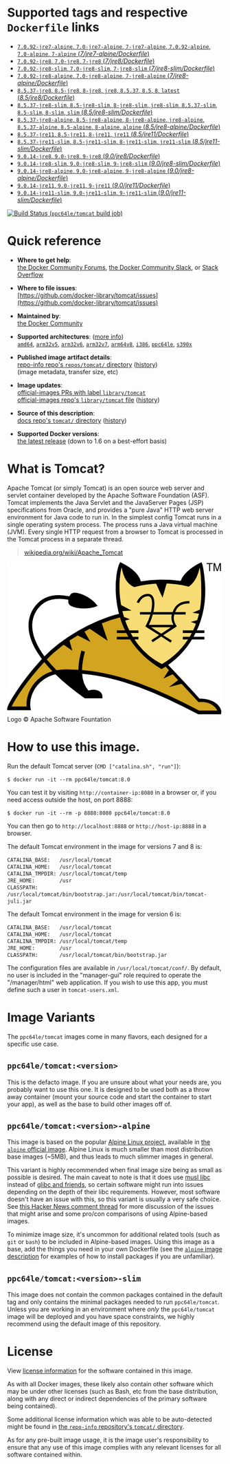 <!--

********************************************************************************

WARNING:

    DO NOT EDIT "tomcat/README.md"

    IT IS AUTO-GENERATED

    (from the other files in "tomcat/" combined with a set of templates)

********************************************************************************

-->

# Supported tags and respective `Dockerfile` links

-	[`7.0.92-jre7-alpine`, `7.0-jre7-alpine`, `7-jre7-alpine`, `7.0.92-alpine`, `7.0-alpine`, `7-alpine` (*7/jre7-alpine/Dockerfile*)](https://github.com/docker-library/tomcat/blob/1722fc14b4eb66f746a2067739f32d4111f408de/7/jre7-alpine/Dockerfile)
-	[`7.0.92-jre8`, `7.0-jre8`, `7-jre8` (*7/jre8/Dockerfile*)](https://github.com/docker-library/tomcat/blob/ffde17a33a1930496bb43c75bc7a826c977d3807/7/jre8/Dockerfile)
-	[`7.0.92-jre8-slim`, `7.0-jre8-slim`, `7-jre8-slim` (*7/jre8-slim/Dockerfile*)](https://github.com/docker-library/tomcat/blob/ffde17a33a1930496bb43c75bc7a826c977d3807/7/jre8-slim/Dockerfile)
-	[`7.0.92-jre8-alpine`, `7.0-jre8-alpine`, `7-jre8-alpine` (*7/jre8-alpine/Dockerfile*)](https://github.com/docker-library/tomcat/blob/1722fc14b4eb66f746a2067739f32d4111f408de/7/jre8-alpine/Dockerfile)
-	[`8.5.37-jre8`, `8.5-jre8`, `8-jre8`, `jre8`, `8.5.37`, `8.5`, `8`, `latest` (*8.5/jre8/Dockerfile*)](https://github.com/docker-library/tomcat/blob/4b7edb6276a275185ddeb3db989573bf35aca2b5/8.5/jre8/Dockerfile)
-	[`8.5.37-jre8-slim`, `8.5-jre8-slim`, `8-jre8-slim`, `jre8-slim`, `8.5.37-slim`, `8.5-slim`, `8-slim`, `slim` (*8.5/jre8-slim/Dockerfile*)](https://github.com/docker-library/tomcat/blob/4b7edb6276a275185ddeb3db989573bf35aca2b5/8.5/jre8-slim/Dockerfile)
-	[`8.5.37-jre8-alpine`, `8.5-jre8-alpine`, `8-jre8-alpine`, `jre8-alpine`, `8.5.37-alpine`, `8.5-alpine`, `8-alpine`, `alpine` (*8.5/jre8-alpine/Dockerfile*)](https://github.com/docker-library/tomcat/blob/d3d5932c4c852fa2861c68d6d1adaf0ce1b1a870/8.5/jre8-alpine/Dockerfile)
-	[`8.5.37-jre11`, `8.5-jre11`, `8-jre11`, `jre11` (*8.5/jre11/Dockerfile*)](https://github.com/docker-library/tomcat/blob/4b7edb6276a275185ddeb3db989573bf35aca2b5/8.5/jre11/Dockerfile)
-	[`8.5.37-jre11-slim`, `8.5-jre11-slim`, `8-jre11-slim`, `jre11-slim` (*8.5/jre11-slim/Dockerfile*)](https://github.com/docker-library/tomcat/blob/4b7edb6276a275185ddeb3db989573bf35aca2b5/8.5/jre11-slim/Dockerfile)
-	[`9.0.14-jre8`, `9.0-jre8`, `9-jre8` (*9.0/jre8/Dockerfile*)](https://github.com/docker-library/tomcat/blob/f58a6b4236cfe10672c9505aab5024100c9e084d/9.0/jre8/Dockerfile)
-	[`9.0.14-jre8-slim`, `9.0-jre8-slim`, `9-jre8-slim` (*9.0/jre8-slim/Dockerfile*)](https://github.com/docker-library/tomcat/blob/f58a6b4236cfe10672c9505aab5024100c9e084d/9.0/jre8-slim/Dockerfile)
-	[`9.0.14-jre8-alpine`, `9.0-jre8-alpine`, `9-jre8-alpine` (*9.0/jre8-alpine/Dockerfile*)](https://github.com/docker-library/tomcat/blob/a3690c7d71d468e51f0c01ded83f79c7686a2a35/9.0/jre8-alpine/Dockerfile)
-	[`9.0.14-jre11`, `9.0-jre11`, `9-jre11` (*9.0/jre11/Dockerfile*)](https://github.com/docker-library/tomcat/blob/f58a6b4236cfe10672c9505aab5024100c9e084d/9.0/jre11/Dockerfile)
-	[`9.0.14-jre11-slim`, `9.0-jre11-slim`, `9-jre11-slim` (*9.0/jre11-slim/Dockerfile*)](https://github.com/docker-library/tomcat/blob/f58a6b4236cfe10672c9505aab5024100c9e084d/9.0/jre11-slim/Dockerfile)

[![Build Status](https://doi-janky.infosiftr.net/job/multiarch/job/ppc64le/job/tomcat/badge/icon) (`ppc64le/tomcat` build job)](https://doi-janky.infosiftr.net/job/multiarch/job/ppc64le/job/tomcat/)

# Quick reference

-	**Where to get help**:  
	[the Docker Community Forums](https://forums.docker.com/), [the Docker Community Slack](https://blog.docker.com/2016/11/introducing-docker-community-directory-docker-community-slack/), or [Stack Overflow](https://stackoverflow.com/search?tab=newest&q=docker)

-	**Where to file issues**:  
	[https://github.com/docker-library/tomcat/issues](https://github.com/docker-library/tomcat/issues)

-	**Maintained by**:  
	[the Docker Community](https://github.com/docker-library/tomcat)

-	**Supported architectures**: ([more info](https://github.com/docker-library/official-images#architectures-other-than-amd64))  
	[`amd64`](https://hub.docker.com/r/amd64/tomcat/), [`arm32v5`](https://hub.docker.com/r/arm32v5/tomcat/), [`arm32v6`](https://hub.docker.com/r/arm32v6/tomcat/), [`arm32v7`](https://hub.docker.com/r/arm32v7/tomcat/), [`arm64v8`](https://hub.docker.com/r/arm64v8/tomcat/), [`i386`](https://hub.docker.com/r/i386/tomcat/), [`ppc64le`](https://hub.docker.com/r/ppc64le/tomcat/), [`s390x`](https://hub.docker.com/r/s390x/tomcat/)

-	**Published image artifact details**:  
	[repo-info repo's `repos/tomcat/` directory](https://github.com/docker-library/repo-info/blob/master/repos/tomcat) ([history](https://github.com/docker-library/repo-info/commits/master/repos/tomcat))  
	(image metadata, transfer size, etc)

-	**Image updates**:  
	[official-images PRs with label `library/tomcat`](https://github.com/docker-library/official-images/pulls?q=label%3Alibrary%2Ftomcat)  
	[official-images repo's `library/tomcat` file](https://github.com/docker-library/official-images/blob/master/library/tomcat) ([history](https://github.com/docker-library/official-images/commits/master/library/tomcat))

-	**Source of this description**:  
	[docs repo's `tomcat/` directory](https://github.com/docker-library/docs/tree/master/tomcat) ([history](https://github.com/docker-library/docs/commits/master/tomcat))

-	**Supported Docker versions**:  
	[the latest release](https://github.com/docker/docker-ce/releases/latest) (down to 1.6 on a best-effort basis)

# What is Tomcat?

Apache Tomcat (or simply Tomcat) is an open source web server and servlet container developed by the Apache Software Foundation (ASF). Tomcat implements the Java Servlet and the JavaServer Pages (JSP) specifications from Oracle, and provides a "pure Java" HTTP web server environment for Java code to run in. In the simplest config Tomcat runs in a single operating system process. The process runs a Java virtual machine (JVM). Every single HTTP request from a browser to Tomcat is processed in the Tomcat process in a separate thread.

> [wikipedia.org/wiki/Apache_Tomcat](https://en.wikipedia.org/wiki/Apache_Tomcat)

![logo](https://raw.githubusercontent.com/docker-library/docs/8e31eb93a02d504d0cfe1da435aa31b377fc627d/tomcat/logo.png)Logo &copy; Apache Software Fountation

# How to use this image.

Run the default Tomcat server (`CMD ["catalina.sh", "run"]`):

```console
$ docker run -it --rm ppc64le/tomcat:8.0
```

You can test it by visiting `http://container-ip:8080` in a browser or, if you need access outside the host, on port 8888:

```console
$ docker run -it --rm -p 8888:8080 ppc64le/tomcat:8.0
```

You can then go to `http://localhost:8888` or `http://host-ip:8888` in a browser.

The default Tomcat environment in the image for versions 7 and 8 is:

	CATALINA_BASE:   /usr/local/tomcat
	CATALINA_HOME:   /usr/local/tomcat
	CATALINA_TMPDIR: /usr/local/tomcat/temp
	JRE_HOME:        /usr
	CLASSPATH:       /usr/local/tomcat/bin/bootstrap.jar:/usr/local/tomcat/bin/tomcat-juli.jar

The default Tomcat environment in the image for version 6 is:

	CATALINA_BASE:   /usr/local/tomcat
	CATALINA_HOME:   /usr/local/tomcat
	CATALINA_TMPDIR: /usr/local/tomcat/temp
	JRE_HOME:        /usr
	CLASSPATH:       /usr/local/tomcat/bin/bootstrap.jar

The configuration files are available in `/usr/local/tomcat/conf/`. By default, no user is included in the "manager-gui" role required to operate the "/manager/html" web application. If you wish to use this app, you must define such a user in `tomcat-users.xml`.

# Image Variants

The `ppc64le/tomcat` images come in many flavors, each designed for a specific use case.

## `ppc64le/tomcat:<version>`

This is the defacto image. If you are unsure about what your needs are, you probably want to use this one. It is designed to be used both as a throw away container (mount your source code and start the container to start your app), as well as the base to build other images off of.

## `ppc64le/tomcat:<version>-alpine`

This image is based on the popular [Alpine Linux project](http://alpinelinux.org), available in [the `alpine` official image](https://hub.docker.com/_/alpine). Alpine Linux is much smaller than most distribution base images (~5MB), and thus leads to much slimmer images in general.

This variant is highly recommended when final image size being as small as possible is desired. The main caveat to note is that it does use [musl libc](http://www.musl-libc.org) instead of [glibc and friends](http://www.etalabs.net/compare_libcs.html), so certain software might run into issues depending on the depth of their libc requirements. However, most software doesn't have an issue with this, so this variant is usually a very safe choice. See [this Hacker News comment thread](https://news.ycombinator.com/item?id=10782897) for more discussion of the issues that might arise and some pro/con comparisons of using Alpine-based images.

To minimize image size, it's uncommon for additional related tools (such as `git` or `bash`) to be included in Alpine-based images. Using this image as a base, add the things you need in your own Dockerfile (see the [`alpine` image description](https://hub.docker.com/_/alpine/) for examples of how to install packages if you are unfamiliar).

## `ppc64le/tomcat:<version>-slim`

This image does not contain the common packages contained in the default tag and only contains the minimal packages needed to run `ppc64le/tomcat`. Unless you are working in an environment where *only* the `ppc64le/tomcat` image will be deployed and you have space constraints, we highly recommend using the default image of this repository.

# License

View [license information](https://www.apache.org/licenses/LICENSE-2.0) for the software contained in this image.

As with all Docker images, these likely also contain other software which may be under other licenses (such as Bash, etc from the base distribution, along with any direct or indirect dependencies of the primary software being contained).

Some additional license information which was able to be auto-detected might be found in [the `repo-info` repository's `tomcat/` directory](https://github.com/docker-library/repo-info/tree/master/repos/tomcat).

As for any pre-built image usage, it is the image user's responsibility to ensure that any use of this image complies with any relevant licenses for all software contained within.
